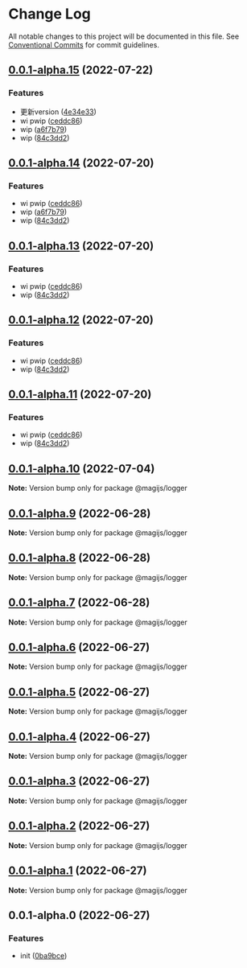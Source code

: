 # Change Log

All notable changes to this project will be documented in this file.
See [Conventional Commits](https://conventionalcommits.org) for commit guidelines.

## [0.0.1-alpha.15](https://github.com/stbui/magijs/compare/v0.0.1-alpha.10...v0.0.1-alpha.15) (2022-07-22)


### Features

* 更新version ([4e34e33](https://github.com/stbui/magijs/commit/4e34e33abb9d44053fb832116ee9f42f8a267083))
* wi pwip ([ceddc86](https://github.com/stbui/magijs/commit/ceddc864a743fb583338be81bc72fdbf6c0b164a))
* wip ([a6f7b79](https://github.com/stbui/magijs/commit/a6f7b79875033eea566ea1d37a346c18a436c123))
* wip ([84c3dd2](https://github.com/stbui/magijs/commit/84c3dd2463238225a5f955a656fb88eadda5a2d1))





## [0.0.1-alpha.14](https://github.com/stbui/magijs/compare/v0.0.1-alpha.10...v0.0.1-alpha.14) (2022-07-20)


### Features

* wi pwip ([ceddc86](https://github.com/stbui/magijs/commit/ceddc864a743fb583338be81bc72fdbf6c0b164a))
* wip ([a6f7b79](https://github.com/stbui/magijs/commit/a6f7b79875033eea566ea1d37a346c18a436c123))
* wip ([84c3dd2](https://github.com/stbui/magijs/commit/84c3dd2463238225a5f955a656fb88eadda5a2d1))





## [0.0.1-alpha.13](https://github.com/stbui/magijs/compare/v0.0.1-alpha.10...v0.0.1-alpha.13) (2022-07-20)


### Features

* wi pwip ([ceddc86](https://github.com/stbui/magijs/commit/ceddc864a743fb583338be81bc72fdbf6c0b164a))
* wip ([84c3dd2](https://github.com/stbui/magijs/commit/84c3dd2463238225a5f955a656fb88eadda5a2d1))





## [0.0.1-alpha.12](https://github.com/stbui/magijs/compare/v0.0.1-alpha.10...v0.0.1-alpha.12) (2022-07-20)


### Features

* wi pwip ([ceddc86](https://github.com/stbui/magijs/commit/ceddc864a743fb583338be81bc72fdbf6c0b164a))
* wip ([84c3dd2](https://github.com/stbui/magijs/commit/84c3dd2463238225a5f955a656fb88eadda5a2d1))





## [0.0.1-alpha.11](https://github.com/stbui/magijs/compare/v0.0.1-alpha.10...v0.0.1-alpha.11) (2022-07-20)


### Features

* wi pwip ([ceddc86](https://github.com/stbui/magijs/commit/ceddc864a743fb583338be81bc72fdbf6c0b164a))
* wip ([84c3dd2](https://github.com/stbui/magijs/commit/84c3dd2463238225a5f955a656fb88eadda5a2d1))





## [0.0.1-alpha.10](https://github.com/stbui/magijs/compare/v0.0.1-alpha.9...v0.0.1-alpha.10) (2022-07-04)

**Note:** Version bump only for package @magijs/logger





## [0.0.1-alpha.9](https://github.com/stbui/magijs/compare/v0.0.1-alpha.8...v0.0.1-alpha.9) (2022-06-28)

**Note:** Version bump only for package @magijs/logger





## [0.0.1-alpha.8](https://github.com/stbui/magijs/compare/v0.0.1-alpha.7...v0.0.1-alpha.8) (2022-06-28)

**Note:** Version bump only for package @magijs/logger





## [0.0.1-alpha.7](https://github.com/stbui/magijs/compare/v0.0.1-alpha.6...v0.0.1-alpha.7) (2022-06-28)

**Note:** Version bump only for package @magijs/logger





## [0.0.1-alpha.6](https://github.com/stbui/magijs/compare/v0.0.1-alpha.5...v0.0.1-alpha.6) (2022-06-27)

**Note:** Version bump only for package @magijs/logger





## [0.0.1-alpha.5](https://github.com/stbui/magijs/compare/v0.0.1-alpha.4...v0.0.1-alpha.5) (2022-06-27)

**Note:** Version bump only for package @magijs/logger





## [0.0.1-alpha.4](https://github.com/stbui/magijs/compare/v0.0.1-alpha.3...v0.0.1-alpha.4) (2022-06-27)

**Note:** Version bump only for package @magijs/logger





## [0.0.1-alpha.3](https://github.com/stbui/magijs/compare/v0.0.1-alpha.2...v0.0.1-alpha.3) (2022-06-27)

**Note:** Version bump only for package @magijs/logger





## [0.0.1-alpha.2](https://github.com/stbui/magijs/compare/v0.0.1-alpha.1...v0.0.1-alpha.2) (2022-06-27)

**Note:** Version bump only for package @magijs/logger





## [0.0.1-alpha.1](https://github.com/stbui/magijs/compare/v0.0.1-alpha.0...v0.0.1-alpha.1) (2022-06-27)

**Note:** Version bump only for package @magijs/logger





## 0.0.1-alpha.0 (2022-06-27)


### Features

* init ([0ba9bce](https://github.com/stbui/magijs/commit/0ba9bceb41d6ce04c2171a12a0af8daef3ca02bf))

